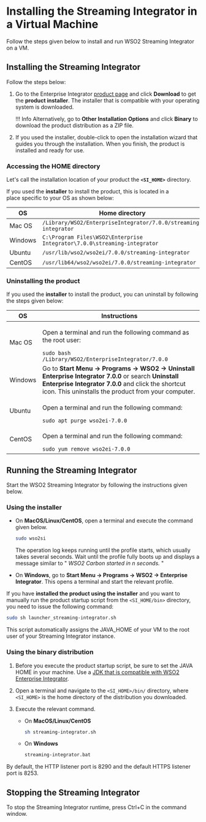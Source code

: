 # Installing the Streaming Integrator in a Virtual Machine

Follow the steps given below to install and run WSO2 Streaming Integrator on a VM.

## Installing the Streaming Integrator

Follow the steps below:

1. Go to the Enterprise Integrator [product page](https://wso2.com/integration/streaming-integrator/) and click **Download** to get the **product installer**. The installer that is compatible with your operating system is downloaded.

    !!! Info
        Alternatively, go to **Other Installation Options** and click **Binary** to download the product distribution as a ZIP file.

2. If you used the installer, double-click to open the installation wizard that guides you through the installation. When you finish, the product is installed and ready for use.

### Accessing the HOME directory

Let's call the installation location of your product the **`<SI_HOME>`** directory.

If you used the **installer** to install the product, this is located in a place specific to your OS as shown below:

<table style="width:100%;">
   <colgroup>
      <col style="width: 9%" />
      <col style="width: 90%" />
   </colgroup>
   <thead>
      <tr class="header">
         <th>OS</th>
         <th>Home directory</th>
      </tr>
   </thead>
   <tbody>
      <tr class="odd">
         <td>Mac OS</td>
         <td><code>/Library/WSO2/EnterpriseIntegrator/7.0.0/streaming-integrator</code></td>
      </tr>
      <tr class="even">
         <td>Windows</td>
         <td><code>C:\Program Files\WSO2\Enterprise Integrator\7.0.0\streaming-integrator</code></td>
      </tr>
      <tr class="odd">
         <td>Ubuntu</td>
         <td><code>/usr/lib/wso2/wso2ei/7.0.0/streaming-integrator</code></td>
      </tr>
      <tr class="even">
         <td>CentOS</td>
         <td><code>/usr/lib64/wso2/wso2ei/7.0.0/streaming-integrator</code></td>
      </tr>
   </tbody>
</table>

### Uninstalling the product

If you used the **installer** to install the product, you can uninstall by following the steps given below:

<table>
<thead>
<tr class="header">
<th>OS</th>
<th>Instructions</th>
</tr>
</thead>
<tbody>
<tr class="odd">
<td>Mac OS</td>
<td><div class="content-wrapper">
<p>Open a terminal and run the following command as the root user:</p>
    <code>sudo bash /Library/WSO2/EnterpriseIntegrator/7.0.0</code>
</div>
</div>
</div></td>
</tr>
<tr class="even">
<td>Windows</td>
<td>Go to <strong>Start Menu -&gt; Programs -&gt; WSO2 -&gt; Uninstall Enterprise Integrator 7.0.0</strong> or search <strong>Uninstall Enterprise Integrator 7.0.0</strong> and click the shortcut icon. This uninstalls the product from your computer.</td>
</tr>
<tr class="odd">
<td>Ubuntu</td>
<td><div class="content-wrapper">
<p>Open a terminal and run the following command:</p>
    <code>sudo apt purge wso2ei-7.0.0</code>
</div>
</div>
</div></td>
</tr>
<tr class="even">
<td>CentOS</td>
<td><div class="content-wrapper">
<p>Open a terminal and run the following command:</p>
    <code>sudo yum remove wso2ei-7.0.0</code>
</div>
</div>
</div></td>
</tr>
</tbody>
</table>

## Running the Streaming Integrator

Start the WSO2 Streaming Integrator by following the instructions given below.

### Using the installer

* On **MacOS/Linux/CentOS**, open a terminal and execute the command given below.
  ```bash
  sudo wso2si
  ```
  The operation log keeps running until the profile starts, which usually
       takes several seconds. Wait until the profile fully boots up and
       displays a message similar to " *WSO2 Carbon started in n seconds.* "

* On **Windows**, go to **Start Menu -> Programs -> WSO2 -> Enterprise Integrator**. This
opens a terminal and start the relevant profile.

If you have **installed the product using the installer** and you want to manually run the product startup script from the `<SI_HOME/bin>` directory, you need to issue the following command:

```bash
sudo sh launcher_streaming-integrator.sh
```
This script automatically assigns the JAVA_HOME of your VM to the root user of your Streaming Integrator instance.

### Using the binary distribution

1. Before you execute the product startup script, be sure to set the JAVA HOME in your machine. Use a [JDK that is compatible with WSO2 Enterprise Integrator](https://docs.wso2.com/display/compatibility/Tested+Operating+Systems+and+JDKs).

2. Open a terminal and navigate to the `<SI_HOME>/bin/` directory, where `<SI_HOME>` is the home directory of the distribution you downloaded.

3. Execute the relevant command.

    * On **MacOS/Linux/CentOS**
      ```bash
      sh streaming-integrator.sh
      ```


    * On **Windows**
      ```bash
      streaming-integrator.bat
      ```

By default, the HTTP listener port is 8290 and the default HTTPS
listener port is 8253.

## Stopping the Streaming Integrator

To stop the Streaming Integrator runtime, press Ctrl+C in the command
window.

